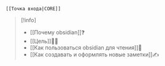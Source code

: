 	[[Точка входа|CORE]]

> [!info]
> - [[Почему obsidian]]❓
> - [[Цель]]🎯💡
> - [[Как пользоваться obsidian для чтения]]📖
> - [[Как создавать и оформлять новые заметки]]✍️

